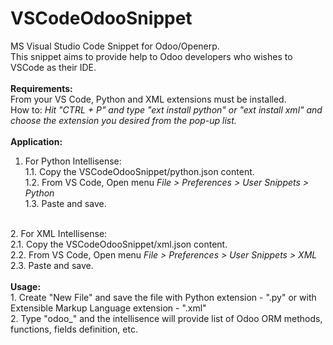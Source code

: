 # VSCodeOdooSnippet
MS Visual Studio Code Snippet for Odoo/Openerp.
<br/>
This snippet aims to provide help to Odoo developers who wishes to VSCode as their IDE.
<br/>
<br/>
<b>Requirements:</b><br/>
From your VS Code, Python and XML extensions must be installed.<br/>
  How to: <i>Hit "CTRL + P" and type "ext install python" or "ext install xml" and choose the extension you desired from the pop-up list.</i>
<br/>
<br/>
<b>Application:</b><br/>
1. For Python Intellisense:<br>
  1.1. Copy the VSCodeOdooSnippet/python.json content.<br/>
  1.2. From VS Code, Open menu <i>File > Preferences > User Snippets > Python</i><br/>
  1.3. Paste and save.
<br/>
2. For XML Intellisense:<br>
  2.1. Copy the VSCodeOdooSnippet/xml.json content.<br/>
  2.2. From VS Code, Open menu <i>File > Preferences > User Snippets > XML</i><br/>
  2.3. Paste and save.
<br/>
<br/>
<b>Usage:</b><br/>
1. Create "New File" and save the file with Python extension - ".py" or with Extensible Markup Language extension - ".xml"
<br/>
2. Type "odoo_" and the intellisence will provide list of Odoo ORM methods, functions, fields definition, etc.
